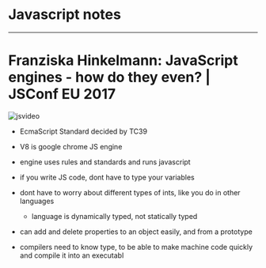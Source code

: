 # Javascript notes
---


# Franziska Hinkelmann: JavaScript engines - how do they even? | JSConf EU 2017

![jsvideo](https://www.youtube.com/watch?v=p-iiEDtpy6I)
- EcmaScript Standard decided by TC39
- V8 is google chrome JS engine
- engine uses rules and standards and runs javascript

- if you write JS code, dont have to type your variables
- dont have to worry about different types of ints, like you do in other languages
  - language is dynamically typed, not statically typed
- can add and delete properties to an object easily, and from a prototype 
- compilers need to know type, to be able to make machine code quickly and compile it into an executabl